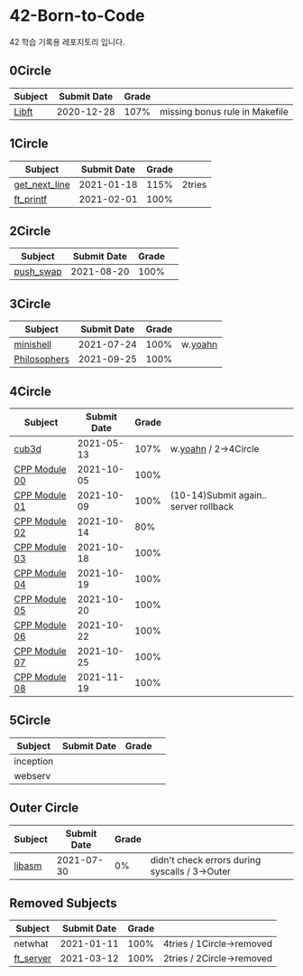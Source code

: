 # 42-Born-to-Code
42 학습 기록용 레포지토리 입니다.


## 0Circle

|                                   Subject                                     | Submit Date |  Grade |   | 
| ----------------------------------------------------------------------------- | ----------- | ------ | - |
| [Libft](https://github.com/mocha-kim/42-Born-to-Code/tree/main/0CIRCLE/Libft) |  2020-12-28 |  107%  | missing bonus rule in Makefile |


## 1Circle

|                                          Subject                                              | Submit Date |  Grade |   | 
| --------------------------------------------------------------------------------------------- | ----------- | ------ | - |
| [get_next_line](https://github.com/mocha-kim/42-Born-to-Code/tree/main/1CIRCLE/get_next_line) |  2021-01-18 |  115%  | 2tries |
|     [ft_printf](https://github.com/mocha-kim/42-Born-to-Code/tree/main/1CIRCLE/ft_printf)     |  2021-02-01 |  100%  |   |


## 2Circle

|                                         Subject                                       | Submit Date |  Grade |   | 
| ------------------------------------------------------------------------------------- | ----------- | ------ | - |
| [push_swap](https://github.com/mocha-kim/42-Born-to-Code/tree/main/2CIRCLE/push_swap) |  2021-08-20 |  100%  |   |


## 3Circle

|                                           Subject                                           | Submit Date |  Grade |  | 
| ------------------------------------------------------------------------------------------- | ----------- | ------ | - |
|    [minishell](https://github.com/mocha-kim/42-Born-to-Code/tree/main/3CIRCLE/minishell)    |  2021-07-24 |  100%  | w.[yoahn](https://github.com/AYoungSn) |
| [Philosophers](https://github.com/mocha-kim/42-Born-to-Code/tree/main/3CIRCLE/Philosophers) |  2021-09-25 |  100%  |  |


## 4Circle

|                                     Subject                                   | Submit Date |  Grade |   | 
| ----------------------------------------------------------------------------- | ----------- | ------ | - |
| [cub3d](https://github.com/mocha-kim/42-Born-to-Code/tree/main/4CIRCLE/cub3d) |  2021-05-13 |  107%  | w.[yoahn](https://github.com/AYoungSn) / 2->4Circle |
| [CPP Module 00](https://github.com/mocha-kim/42-Born-to-Code/tree/main/4CIRCLE/CPP%20Module/00) | 2021-10-05 |  100%  |  |
| [CPP Module 01](https://github.com/mocha-kim/42-Born-to-Code/tree/main/4CIRCLE/CPP%20Module/01) | 2021-10-09 |  100%  | (10-14)Submit again.. server rollback |
| [CPP Module 02](https://github.com/mocha-kim/42-Born-to-Code/tree/main/4CIRCLE/CPP%20Module/02) | 2021-10-14 |   80%  |  |
| [CPP Module 03](https://github.com/mocha-kim/42-Born-to-Code/tree/main/4CIRCLE/CPP%20Module/03) | 2021-10-18 |  100%  |  |
| [CPP Module 04](https://github.com/mocha-kim/42-Born-to-Code/tree/main/4CIRCLE/CPP%20Module/04) | 2021-10-19 |  100%  |  |
| [CPP Module 05](https://github.com/mocha-kim/42-Born-to-Code/tree/main/4CIRCLE/CPP%20Module/05) | 2021-10-20 |  100%  |  |
| [CPP Module 06](https://github.com/mocha-kim/42-Born-to-Code/tree/main/4CIRCLE/CPP%20Module/06) | 2021-10-22 |  100%  |  |
| [CPP Module 07](https://github.com/mocha-kim/42-Born-to-Code/tree/main/4CIRCLE/CPP%20Module/07) | 2021-10-25 |  100%  |  |
| [CPP Module 08](https://github.com/mocha-kim/42-Born-to-Code/tree/main/4CIRCLE/CPP%20Module/08) | 2021-11-19 |  100%  |  |


## 5Circle

|                                     Subject                                   | Submit Date |  Grade |   | 
| ----------------------------------------------------------------------------- | ----------- | ------ | - |
| inception |  |   |  |
| webserv |  |   |  |


## Outer Circle

|                                         Subject                                        | Submit Date |  Grade |   | 
| -------------------------------------------------------------------------------------- | ----------- | ------ | - |
|   [libasm](https://github.com/mocha-kim/42-Born-to-Code/tree/main/OuterCircle/libasm)  |  2021-07-30 |   0%   | didn't check errors during syscalls / 3->Outer |

## Removed Subjects

|                                         Subject                                       | Submit Date |  Grade |   | 
| ------------------------------------------------------------------------------------- | ----------- | ------ | - |
|                                         netwhat                                       |  2021-01-11 |  100%  | 4tries / 1Circle->removed |
| [ft_server](https://github.com/mocha-kim/42-Born-to-Code/tree/main/2CIRCLE/ft_server) |  2021-03-12 |  100%  | 2tries / 2Circle->removed |

